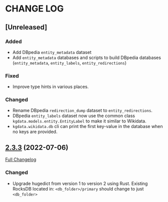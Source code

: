 # CHANGE LOG

## [Unreleased]

### Added

- Add DBpedia `entity_metadata` dataset
- Add `entity_metadata` databases and scripts to build DBpedia databases (`entity_metadata`, `entity_labels`, `entity_redirections`)

### Fixed

- Improve type hints in various places.

### Changed

- Rename DBpedia `redirection_dump` dataset to `entity_redirections`.
- DBpedia `entity_labels` dataset now use the common class `kgdata.models.entity.EntityLabel` to make it similar to Wikidata.
- `kgdata.wikidata.db` cli can print the first key-value in the database when no keys are provided.

## [2.3.3](https://github.com/binh-vu/kgdata/tree/2.3.3) (2022-07-06)

[Full Changelog](https://github.com/binh-vu/kgdata/compare/1.7.1...2.3.3)

### Changed

- Upgrade hugedict from version 1 to version 2 using Rust. Existing RocksDB located in: `<db_folder>/primary` should change to just `<db_folder>`
